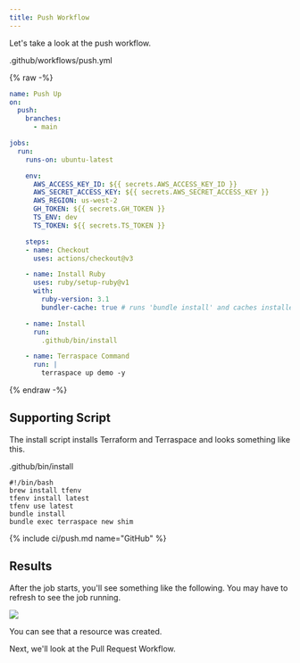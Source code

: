 ```yaml
---
title: Push Workflow
---
```


Let's take a look at the push workflow.

.github/workflows/push.yml

{% raw -%}
```yaml
name: Push Up
on:
  push:
    branches:
      - main

jobs:
  run:
    runs-on: ubuntu-latest

    env:
      AWS_ACCESS_KEY_ID: ${{ secrets.AWS_ACCESS_KEY_ID }}
      AWS_SECRET_ACCESS_KEY: ${{ secrets.AWS_SECRET_ACCESS_KEY }}
      AWS_REGION: us-west-2
      GH_TOKEN: ${{ secrets.GH_TOKEN }}
      TS_ENV: dev
      TS_TOKEN: ${{ secrets.TS_TOKEN }}

    steps:
    - name: Checkout
      uses: actions/checkout@v3

    - name: Install Ruby
      uses: ruby/setup-ruby@v1
      with:
        ruby-version: 3.1
        bundler-cache: true # runs 'bundle install' and caches installed gems automatically

    - name: Install
      run:
        .github/bin/install

    - name: Terraspace Command
      run: |
        terraspace up demo -y
```
{% endraw -%}

## Supporting Script

The install script installs Terraform and Terraspace and looks something like this.

.github/bin/install

    #!/bin/bash
    brew install tfenv
    tfenv install latest
    tfenv use latest
    bundle install
    bundle exec terraspace new shim

{% include ci/push.md name="GitHub" %}

## Results

After the job starts, you'll see something like the following. You may have to refresh to see the job running.

![](https://img.boltops.com/images/terraspace/cloud/ci/github/push/push-workflow-completed-v2.png)

You can see that a resource was created.

Next, we'll look at the Pull Request Workflow.
